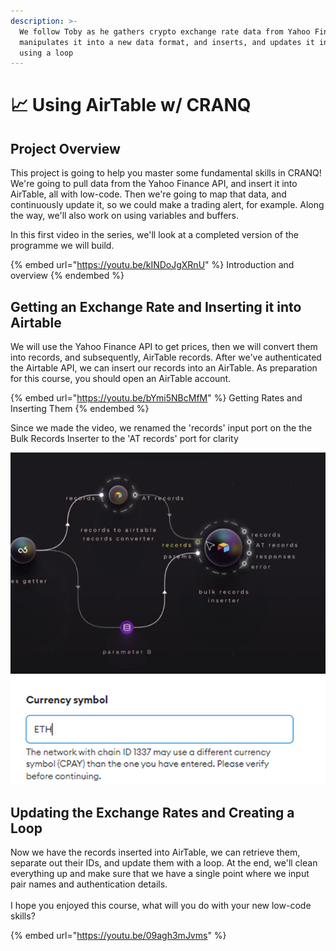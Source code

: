 ```yaml
---
description: >-
  We follow Toby as he gathers crypto exchange rate data from Yahoo Finance,
  manipulates it into a new data format, and inserts, and updates it in AirTable
  using a loop
---
```


# 📈 Using AirTable w/ CRANQ

## Project Overview

This project is going to help you master some fundamental skills in CRANQ!  We're going to pull data from the Yahoo Finance API, and insert it into AirTable, all with low-code.  Then we're going to map that data, and continuously update it, so we could make a trading alert, for example.  Along the way, we'll also work on using variables and buffers. &#x20;

In this first video in the series, we'll look at a completed version of the programme we will build.

{% embed url="https://youtu.be/kINDoJgXRnU" %}
Introduction and overview
{% endembed %}

## Getting an Exchange Rate and Inserting it into Airtable

We will use the Yahoo Finance API to get prices, then we will convert them into records, and subsequently, AirTable records.  After we've authenticated the Airtable API, we can insert our records into an AirTable.  As preparation for this course, you should open an AirTable account.

{% embed url="https://youtu.be/bYmi5NBcMfM" %}
Getting Rates and Inserting Them
{% endembed %}

Since we made the video, we renamed the 'records' input port on the the Bulk Records Inserter to the 'AT records' port for clarity

![](<../.gitbook/assets/image (26) (1).png>)![](<../.gitbook/assets/image (27).png>)



## Updating the Exchange Rates and Creating a Loop

Now we have the records inserted into AirTable, we can retrieve them, separate out their IDs, and update them with a loop.  At the end, we'll clean everything up and make sure that we have a single point where we input pair names and authentication details.  \
\
I hope you enjoyed this course, what will you do with your new low-code skills?

{% embed url="https://youtu.be/09agh3mJvms" %}
